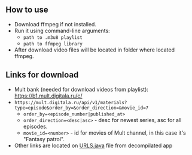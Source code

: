## How to use
* Download ffmpeg if not installed.
* Run it using command-line arguments: 
  * `path to .m3u8 playlist`
  * `path to ffmpeg library`
* After download video files will be located in folder where located ffmpeg.
## Links for download
* Mult bank (needed for download videos from playlist): https://b1.mult.digitala.ru/c/
* `https://mult.digitala.ru/api/v1/materials?type=episode&order_by=&order_direction=&movie_id=7`
  * `order_by=<episode_number|published_at>` 
  * `order_direction=<desc|asc>` - desc for newest series, asc for all episodes.
  * `movie_id=<number>` - id for movies of Mult channel, in this case it's "Fantasy patrol".
* Other links are located on [URLS.java](https://pastebin.com/67SerUMV) file from decompilated app
